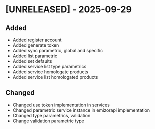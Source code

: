 # [UNRELEASED] - 2025-09-29

## Added 
- Added register account
- Added generate token
- Added sync parametric, global and specific
- Added list parametric
- Added set defaults
- Added service list type parametrics
- Added service homologate products
- Added service list homologated products

## Changed
- Changed use token implementation in services
- Changed parametric service instance in emizorapi implementation
- Changed type parametrics, validation
- Change validation parametric type 
